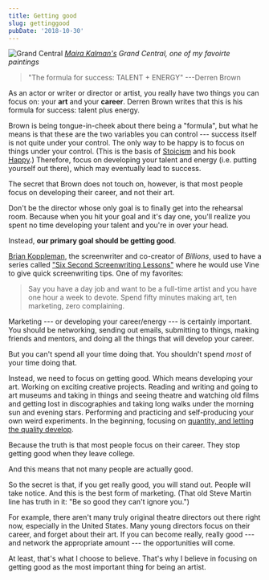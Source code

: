 ```yaml
---
title: Getting good
slug: gettinggood
pubDate: '2018-10-30'
---
```


![Grand Central](/images/kalman-grand-central.jpg)
_[Maira Kalman's](http://www.mairakalman.com/) Grand Central, one of my favoirte paintings_

> "The formula for success: TALENT + ENERGY"
> ---Derren Brown

As an actor or writer or director or artist, you really have two things you can focus on: your **art** and your **career**. Derren Brown writes that this is his formula for success: talent plus energy.

Brown is being tongue-in-cheek about there being a "formula", but what he means is that these are the two variables you can control --- success itself is not quite under your control. The only way to be happy is to focus on things under your control. (This is the basis of [Stoicism][stoicism] and his book [Happy][happy].) Therefore, focus on developing your talent and energy (i.e. putting yourself out there), which may eventually lead to success.

The secret that Brown does not touch on, however, is that most people focus on developing their career, and not their art.

Don't be the director whose only goal is to finally get into the rehearsal room. Because when you hit your goal and it's day one, you'll realize you spent no time developing your talent and you're in over your head.

Instead, **our primary goal should be getting good**.

[Brian Koppleman](https://twitter.com/briankoppelman), the screenwriter and co-creator of _Billions_, used to have a series called ["Six Second Screenwriting Lessons"](https://screencraft.org/2018/03/28/101-six-second-screenwriting-lessons-from-brian-koppelman/) where he would use Vine to give quick screenwriting tips. One of my favorites:

> Say you have a day job and want to be a full-time artist and you have one hour a week to devote. Spend fifty minutes making art, ten marketing, zero complaining.

Marketing --- or developing your career/energy --- is certainly important. You should be networking, sending out emails, submitting to things, making friends and mentors, and doing all the things that will develop your career.

But you can't spend all your time doing that. You shouldn't spend _most_ of your time doing that.

Instead, we need to focus on getting good. Which means developing your art. Working on exciting creative projects. Reading and writing and going to art museums and taking in things and seeing theatre and watching old films and getting lost in discographies and taking long walks under the morning sun and evening stars. Performing and practicing and self-producing your own weird experiments. In the beginning, focusing on [quantity, and letting the quality develop](/quantityvquality).

Because the truth is that most people focus on their career. They stop getting good when they leave college.

And this means that not many people are actually good.

So the secret is that, if you get really good, you will stand out. People will take notice. And this is the best form of marketing. (That old Steve Martin line has truth in it: "Be so good they can't ignore you.")

For example, there aren't many truly original theatre directors out there right now, especially in the United States. Many young directors focus on their career, and forget about their art. If you can become really, really good --- and network the appropriate amount --- the opportunities will come.

At least, that's what I choose to believe. That's why I believe in focusing on getting good as the most important thing for being an artist.

[stoicism]: https://dailystoic.com/what-is-stoicism-a-definition-3-stoic-exercises-to-get-you-started/
[happy]: https://www.amazon.com/Happy-More-Less-Everything-Absolutely/dp/0593076192
